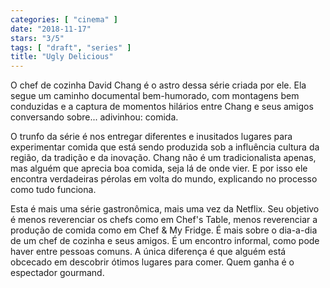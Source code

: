 ```yaml
---
categories: [ "cinema" ]
date: "2018-11-17"
stars: "3/5"
tags: [ "draft", "series" ]
title: "Ugly Delicious"
---
```

O chef de cozinha David Chang é o astro dessa série criada por ele. Ela
segue um caminho documental bem-humorado, com montagens bem conduzidas
e a captura de momentos hilários entre Chang e seus amigos conversando
sobre... adivinhou: comida.

O trunfo da série é nos entregar diferentes e inusitados lugares para
experimentar comida que está sendo produzida sob a influência cultura da
região, da tradição e da inovação. Chang não é um tradicionalista
apenas, mas alguém que aprecia boa comida, seja lá de onde vier. E por
isso ele encontra verdadeiras pérolas em volta do mundo, explicando no
processo como tudo funciona.

Esta é mais uma série gastronômica, mais uma vez da Netflix. Seu
objetivo é menos reverenciar os chefs como em Chef's Table, menos
reverenciar a produção de comida como em Chef & My Fridge. É mais
sobre o dia-a-dia de um chef de cozinha e seus amigos. É um encontro
informal, como pode haver entre pessoas comuns. A única diferença é
que alguém está obcecado em descobrir ótimos lugares para comer. Quem
ganha é o espectador gourmand.
